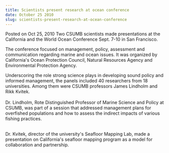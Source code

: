```yaml
---
title: Scientists present research at ocean conference
date: October 25 2010
slug: scientists-present-research-at-ocean-conference
---
```


  



<span class="date">Posted on Oct 25, 2010    </span>
Two CSUMB scientists made presentations at the California and the
World Ocean Conference Sept. 7-10 in San Francisco.
<p>The conference focused on management, policy, assessment and
communication regarding marine and ocean issues. It was organized
by California&apos;s Ocean Protection Council, Natural Resources Agency
and Environmental Protection Agency.</p>
<p>Underscoring the role strong science plays in developing sound
policy and informed management, the panels included 40 researchers
from 18 universities. Among them were CSUMB professors James
Lindholm and Rikk Kvitek.<br>
<br>
Dr. Lindholm, Rote Distinguished Professor of Marine Science and
Policy at CSUMB, was part of a session that addressed management
plans for overfished populations and how to assess the indirect
impacts of various fishing practices.</br></br></p>
<p>Dr. Kvitek, director of the university&apos;s Seafloor Mapping Lab,
made a presentation on California&apos;s seafloor mapping program as a
model for collaboration and partnership.</p>





```
